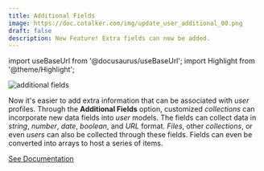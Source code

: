 ```yaml
---
title: Additional Fields
image: https://doc.cotalker.com/img/update_user_additional_00.png
draft: false
description: New Feature! Extra fields can now be added.
---
```


import useBaseUrl from '@docusaurus/useBaseUrl'; 
import Highlight from '@theme/Highlight';

<div class="card-demo">
<div class="card">
<div class="card__header">

</div>
<div class="card__image">
<img alt="additional fields" class="img_card item shadow--tl" src={useBaseUrl('img/update_user_additional_00.png')} />
<br/>
</div>
<div class="card__body">

Now it's easier to add extra information that can be associated with _user_ profiles. Through the **Additional Fields** option, customized _collections_ can incorporate new data fields into _user_ models. The fields can collect data in _string_, _number_, _date_, _boolean_, and _URL_ format. _Files_, other _collections_, or even _users_ can also be collected through these fields. Fields can even be converted into arrays to host a series of items.

</div>
<div class="card__footer">
<a class ="button button--secondary button--block" href='/docs/documentation/admin/users#additional-fields'>See Documentation</a>
</div>
</div>
</div>